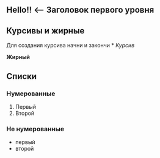 ## Hello!! <-- Заголовок первого уровня

## Курсивы и жирные

Для создания курсива начни и закончи *
*Курсив*

**Жирный**

## Списки
### Нумерованные 

1. Первый
2. Второй

### Не нумерованные

* первый
* второй
